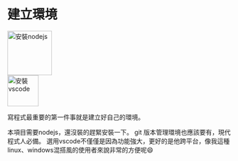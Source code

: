 # 建立環境

<a href="https://nodejs.org"><img src="https://nodejs.org/static/images/logos/nodejs-new-pantone-black.png" width="100" alt="安裝nodejs"/></a><br />
<a href="https://code.visualstudio.com/"><img src="https://user-images.githubusercontent.com/49339/32078127-102bbcfe-baa6-11e7-8ab9-b04dcad2035e.png" width="70" alt="安裝vscode"/></a><br />

寫程式最重要的第一件事就是建立好自己的環境。  

本項目需要nodejs，還沒裝的趕緊安裝一下。
git 版本管理環境也應該要有，現代程式人必備。
選用vscode不僅僅是因為功能強大，更好的是他跨平台，像我這種linux、windows混搭風的使用者來說非常的方便呢😄